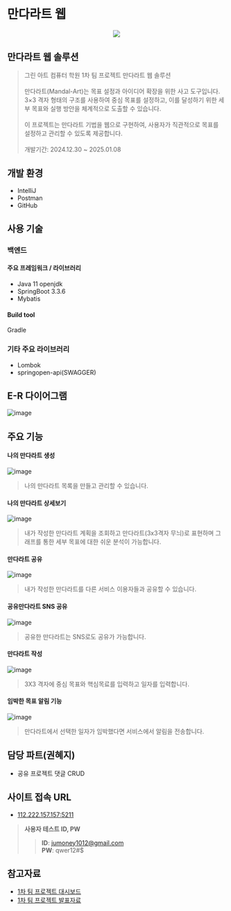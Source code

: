 # 만다라트 웹
<p align="center">
  <img src="./poster.png">
</p>

## 만다라트 웹 솔루션
> 그린 아트 컴퓨터 학원 1차 팀 프로젝트 만다라트 웹 솔루션<br/><br/>
> 만다라트(Mandal-Art)는 목표 설정과 아이디어 확장을 위한 사고 도구입니다. 3×3 격자 형태의 구조를 사용하여 중심 목표를 설정하고, 이를 달성하기 위한 세부 목표와 실행 방안을 체계적으로 도출할 수 있습니다.<br/><br/>
이 프로젝트는 만다라트 기법을 웹으로 구현하여, 사용자가 직관적으로 목표를 설정하고 관리할 수 있도록 제공합니다.</br><br/>
> 개발기간: 2024.12.30 ~ 2025.01.08

## 개발 환경
- IntelliJ
- Postman
- GitHub

## 사용 기술
### 백엔드
#### 주요 프레임워크 / 라이브러리
- Java 11 openjdk
- SpringBoot 3.3.6
- Mybatis

#### Build tool
Gradle

### 기타 주요 라이브러리
- Lombok
- springopen-api(SWAGGER)


## E-R 다이어그램
![image](./erd.png)

## 주요 기능
#### 나의 만다라트 생성
![image](./capture1.png)
> 나의 만다라트 목록을 만들고 관리할 수 있습니다.

#### 나의 만다라트 상세보기
![image](./capture2.png)
> 내가 작성한 만다라트 계획을 조회하고 만다라트(3x3격자 무늬)로 표현하며
그래프를 통한 세부 목표에 대한 쉬운 분석이 가능합니다.

#### 만다라트 공유
![image](./capture3.png)
> 내가 작성한 만다라트를 다른 서비스 이용자들과 공유할 수 있습니다.

#### 공유만다라트 SNS 공유
![image](./capture4.png)
> 공유한 만다라트는 SNS로도 공유가 가능합니다.

#### 만다라트 작성
![image](./capture5.png)
> 3X3 격자에 중심 목표와 핵심목료를 입력하고 일자를 입력합니다.

#### 임박한 목표 알림 기능
![image](./capture6.png)
> 만다라트에서 선택한 일자가 임박했다면 서비스에서 알림을 전송합니다.

## 담당 파트(권혜지)
- 공유 프로젝트 댓글 CRUD

## 사이트 접속 URL
* [112.222.157.157:5211](http://112.222.157.157:5211/)
  
> **사용자 테스트 ID, PW**<br>
> > **ID**: jumoney1012@gmail.com<br>
> > **PW**: qwer12#$


## 참고자료
* [1차 팀 프로젝트 대시보드](https://seed-hickory-06d.notion.site/1-17aedc5262e0808a88d3c313e65c5cbb)
* [1차 팀 프로젝트 발표자료](https://www.canva.com/design/DAGb-BkIDFQ/zFsEsUygb-Yvwanmdpemow/view?utm_content=DAGb-BkIDFQ&utm_campaign=designshare&utm_medium=link2&utm_source=uniquelinks&utlId=hb9932b6d4b) 





